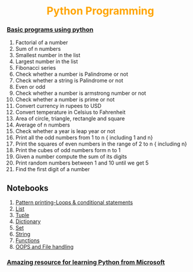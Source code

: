 <h1 align="center" style="color: orange"> Python Programming </h1>

### [Basic programs using python](./1_Introduction_to_programming.ipynb) 

1. Factorial of a number
2. Sum of n numbers
3. Smallest number in the list
4. Largest number in the list
5. Fibonacci series
6. Check whether a number is Palindrome or not
7. Check whether a string is Palindrome or not
8. Even or odd
9. Check whether a number is armstrong number or not
10. Check whether a number is prime or not
11. Convert currency in rupees to USD
12. Convert temperature in Celsius to Fahrenheit
13. Area of circle, triangle, rectangle and square
14. Average of n numbers
15. Check whether a year is leap year or not
16. Print all the odd numbers from 1 to n { including 1 and n}
17. Print the squares of even numbers in the range of 2 to n { including n}
18. Print the cubes of odd numbers form n to 1
19. Given a number compute the sum of its digits
20. Print random numbers between 1 and 10 until we get 5
21. Find the first digit of a number

## Notebooks

1. [Pattern printing-Loops & conditional statements](./2_Pattern_printing.ipynb)
2. [List](./3_List.ipynb)
3. [Tuple](./4_Tuple.ipynb)
4. [Dictionary](./5_Dictionary.ipynb)
5. [Set](./6_Set.ipynb)
6. [String](./7_String.ipynb)  
7. [Functions](./8_Functions.ipynb)
8. [OOPS and File handling](./9_OOPS_and_File_handling.ipynb)

### [Amazing resource for learning Python from Microsoft](https://learn.microsoft.com/en-us/training/paths/beginner-python/)
